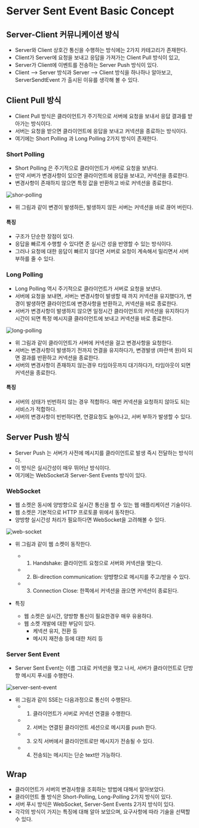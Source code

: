 # Server Sent Event Basic Concept

## Server-Client 커뮤니케이션 방식 

- Server와 Client 상호간 통신을 수행하는 방식에는 2가지 카테고리가 존재한다. 
- Client가 Server에 요청을 보내고 응답을 가져가는 Client Pull 방식이 있고, 
- Server가 Client에 이벤트를 전송하는 Server Push 방식이 있다. 
- Client --> Server 방식과 Server --> Client 방식을 하나하나 알아보고, ServerSendtEvent 가 출시된 이유를 생각해 볼 수 있다.

## Client Pull 방식 

- Client Pull 방식은 클라이언트가 주기적으로 서버에 요청을 보내서 응답 결과를 받아가는 방식이다. 
- 서버는 요청을 받으면 클라이언트에 응답을 보내고 커넥션을 종료하는 방식이다.
- 여기에는 Short Polling 과 Long Polling 2가지 방식이 존재한다. 
  
### Short Polling

- Short Polling 은 주기적으로 클라이언트가 서버로 요청을 보낸다. 
- 만약 서버가 변경사항이 있으면 클라이언트에 응답을 보내고, 커넥션을 종료한다. 
- 변경사항이 존재하지 않으면 특정 값을 반환하고 바로 커넥션을 종료한다. 
  
![shor-polling](imgs/shot-polling.png)

- 위 그림과 같이 변경이 발생하든, 발생하지 않든 서버는 커넥션을 바로 끊어 버린다. 

#### 특징

- 구조가 단순한 장점이 있다.
- 응답을 빠르게 수행할 수 있다면 준 실시간 성을 반영할 수 있는 방식이다. 
- 그러나 요청에 대한 응답이 빠르지 않다면 서버로 요청이 계속해서 밀리면서 서버 부하를 줄 수 있다. 

### Long Polling

- Long Polling 역시 주기적으로 클라이언트가 서버로 요청을 보낸다. 
- 서버에 요청을 보내면, 서버는 변경사항이 발생할 때 까지 커넥션을 유지했다가, 변경이 발생하면 클라이언트에 변경사항을 반환하고, 커넥션을 바로 종료한다. 
- 서버가 변경사항이 발생하지 않으면 일정시간 클라이언트의 커넥션을 유지하다가 시간이 되면 특정 메시지클 클라이언트에 보내고 커넥션을 바로 종료한다. 

![long-polling](imgs/long-polling.png)

- 위 그림과 같이 클라이언트가 서버에 커넥션을 걸고 변경사항을 요청한다. 
- 서버는 변경사항이 발생하기 전까지 연결을 유지하다가, 변경발생 (파란색 원)이 되면 결과를 반환하고 커넥션을 종료한다. 
- 서버의 변경사항이 존재하지 않는경우 타임아웃까지 대기하다가, 타임아웃이 되면 커넥션을 종료한다. 

#### 특징

- 서버의 상태가 빈번하지 않는 경우 적합하다. 매번 커넥션을 요청하지 않아도 되는 서비스가 적합하다. 
- 서버의 변경사항이 빈번하다면, 연결요청도 늘어나고, 서버 부하가 발생할 수 있다. 

## Server Push 방식 

- Server Push 는 서버가 사전에 메시지를 클라이언트로 발생 즉시 전달하는 방식이다. 
- 이 방식은 실시간성이 매우 뛰어난 방식이다. 
- 여기에는 WebSocket과 Server-Sent Events 방식이 있다. 

### WebSocket

- 웹 소켓은 동시에 양방향으로 실시간 통신을 할 수 있는 웹 애플리케이션 기술이다. 
- 웹 소켓은 기본적으로 HTTP 프로토콜 위에서 동작한다.
- 양방향 실시간성 처리가 필요하다면 WebSocket을 고려해볼 수 있다. 

![web-socket](imgs/web-socket.png)

- 위 그림과 같이 웹 소켓이 동작한다.
  - 1. Handshake: 클라이언트 요청으로 서버와 커넥션을 맺는다. 
  - 2. Bi-direction communication: 양뱡향으로 메시지를 주고/받을 수 있다. 
  - 3. Connection Close: 한쪽에서 커넥션을 끊으면 커넥션이 종료된다. 

- 특징
  - 웹 소켓은 실시간, 양방향 통신이 필요한경우 매우 유용하다. 
  - 웹 소켓 개발에 대한 부담이 있다. 
    - 케넥션 유지, 전환 등
    - 메시지 재전송 등에 대한 처리 등

### Server Sent Event

- Server Sent Event는 이름 그대로 커넥션을 맺고 나서, 서버가 클라이언트로 단방향 메시지 푸시를 수행한다. 

![server-sent-event](imgs/server-sent-event.png)

- 위 그림과 같이 SSE는 다음과정으로 통신이 수행된다. 
  - 1. 클라이언트가 서버로 커넥션 연결을 수행한다. 
  - 2. 서버는 연결된 클라이언트 세션으로 메시지를 push 한다. 
  - 3. 오직 서버에서 클라이언트로만 메시지가 전송될 수 있다. 
  - 4. 전송되는 메시지는 단순 text만 가능하다. 

## Wrap

- 클라이언트가 서버의 변경사항을 조회하는 방법에 대해서 알아보았다. 
- 클라이언트 풀 방식은 Short-Polling, Long-Polling 2가지 방식이 있다. 
- 서버 푸시 방식은 WebSocket, Server-Sent Events 2가지 방식이 있다. 
- 각각의 방식이 가지는 특징에 대해 알아 보았으며, 요구사항에 따라 기술을 선택할 수 있다. 